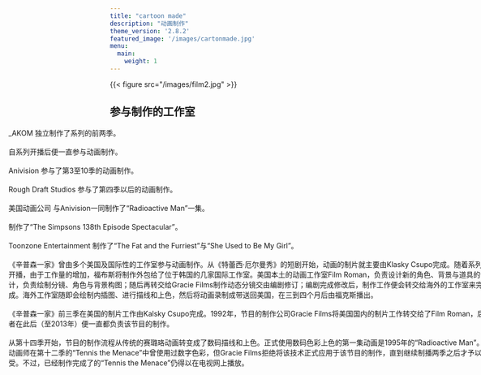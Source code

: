 ```yaml
---
title: "cartoon made"
description: "动画制作"
theme_version: '2.8.2'
featured_image: '/images/cartonmade.jpg'
menu:
  main:
    weight: 1
---
```

{{< figure src="/images/film2.jpg" >}}
## 参与制作的工作室
<p style="width: 950px;margin-left: -200px;" >
_AKOM
独立制作了系列的前两季。<br><br>
自系列开播后便一直参与动画制作。<br><br>
Anivision
参与了第3至10季的动画制作。<br><br>
Rough Draft Studios
参与了第四季以后的动画制作。<br><br>
美国动画公司
与Anivision一同制作了“Radioactive Man”一集。<br><br>
制作了“The Simpsons 138th Episode Spectacular”。<br><br>
Toonzone Entertainment
制作了“The Fat and the Furriest”与“She Used to Be My Girl”。<br><br>
《辛普森一家》曾由多个美国及国际性的工作室参与动画制作。从《特蕾西·厄尔曼秀》的短剧开始，动画的制片就主要由Klasky Csupo完成。随着系列的开播，由于工作量的增加，福布斯将制作外包给了位于韩国的几家国际工作室。美国本土的动画工作室Film Roman，负责设计新的角色、背景与道具的设计，负责绘制分镜、角色与背景构图；随后再转交给Gracie Films制作动态分镜交由编剧修订；编剧完成修改后，制作工作便会转交给海外的工作室来完成。海外工作室随即会绘制内插图、进行描线和上色，然后将动画录制成带送回美国，在三到四个月后由福克斯播出。<br><br>
《辛普森一家》前三季在美国的制片工作由Kalsky Csupo完成。1992年，节目的制作公司Gracie Films将美国国内的制片工作转交给了Film Roman，后者在此后（至2013年）便一直都负责该节目的制作。<br><br>
从第十四季开始，节目的制作流程从传统的赛璐珞动画转变成了数码描线和上色。正式使用数码色彩上色的第一集动画是1995年的“Radioactive Man”。动画师在第十二季的“Tennis the Menace”中曾使用过数字色彩，但Gracie Films拒绝将该技术正式应用于该节目的制作，直到继续制播两季之后才予以接受。不过，已经制作完成了的“Tennis the Menace”仍得以在电视网上播放。
</p>


